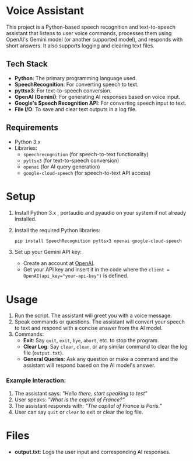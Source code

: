 # Voice Assistant

This project is a Python-based speech recognition and text-to-speech assistant that listens to user voice commands, processes them using OpenAI's Gemini model (or another supported model), and responds with short answers. It also supports logging and clearing text files.

## Tech Stack

- **Python**: The primary programming language used.
- **SpeechRecognition**: For converting speech to text.
- **pyttsx3**: For text-to-speech conversion.
- **OpenAI (Gemini)**: For generating AI responses based on voice input.
- **Google's Speech Recognition API**: For converting speech input to text.
- **File I/O**: To save and clear text outputs in a log file.

## Requirements

- Python 3.x
- Libraries:
  - `speechrecognition` (for speech-to-text functionality)
  - `pyttsx3` (for text-to-speech conversion)
  - `openai` (for AI query generation)
  - `google-cloud-speech` (for speech-to-text API access)


# Setup

1. Install Python 3.x , portaudio and pyaudio on your system if not already installed.
2. Install the required Python libraries:

    ```bash
    pip install SpeechRecognition pyttsx3 openai google-cloud-speech
    ```

3. Set up your Gemini API key:
   - Create an account at [OpenAI](https://ai.google.dev/gemini-api/docs/api-key).
   - Get your API key and insert it in the code where the `client = OpenAI(api_key="your-api-key")` is defined.

# Usage

1. Run the script. The assistant will greet you with a voice message.
2. Speak commands or questions. The assistant will convert your speech to text and respond with a concise answer from the AI model.
3. Commands:
   - **Exit**: Say `quit`, `exit`, `bye`, `abort`, etc. to stop the program.
   - **Clear Log**: Say `clear`, `clean`, or any similar command to clear the log file (`output.txt`).
   - **General Queries**: Ask any question or make a command and the assistant will respond based on the AI model's answer.

### Example Interaction:

1. The assistant says: _"Hello there, start speaking to test"_
2. User speaks: _"What is the capital of France?"_
3. The assistant responds with: _"The capital of France is Paris."_
4. User can say `quit` or `clear` to exit or clear the log file.

# Files

- **output.txt**: Logs the user input and corresponding AI responses.

